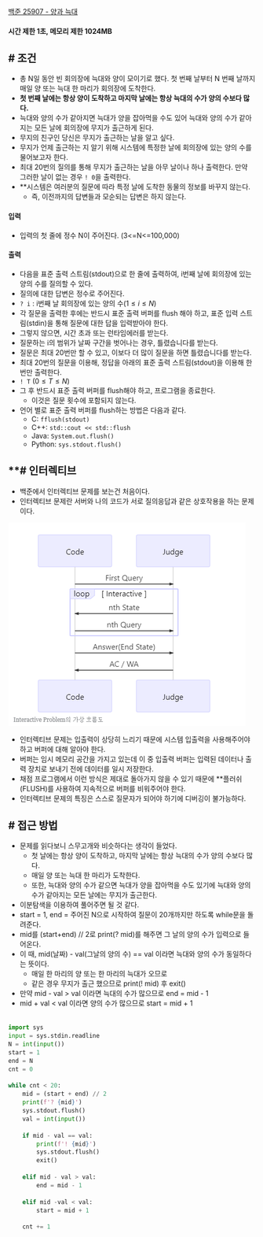 
[백준 25907 - 양과 늑대](https://www.acmicpc.net/problem/25907)


#### **시간 제한 1초, 메모리 제한 1024MB**

## **# 조건**

- 총 N일 동안 빈 회의장에 늑대와 양이 모이기로 했다. 첫 번째 날부터 N 번째 날까지 매일 양 또는 늑대 한 마리가 회의장에 도착한다.
- **첫 번째 날에는 항상 양이 도착하고 마지막 날에는 항상 늑대의 수가 양의 수보다 많다.**
- 늑대와 양의 수가 같아지면 늑대가 양을 잡아먹을 수도 있어 늑대와 양의 수가 같아지는 모든 날에 회의장에 무지가 출근하게 된다. 
- 무지의 친구인 당신은 무지가 출근하는 날을 알고 싶다. 
- 무지가 언제 출근하는 지 알기 위해 시스템에 특정한 날에 회의장에 있는 양의 수를 물어보고자 한다. 
- 최대 20번의 질의를 통해 무지가 출근하는 날을 아무 날이나 하나 출력한다. 만약 그러한 날이 없는 경우 `! 0`을 출력한다.
- **시스템은 여러분의 질문에 따라 특정 날에 도착한 동물의 정보를 바꾸지 않는다. 
	- 즉, 이전까지의 답변들과 모순되는 답변은 하지 않는다.

#### **입력**
- 입력의 첫 줄에 정수 N이 주어진다. (3<=N<=100,000)


#### **출력**
- 다음을 표준 출력 스트림(stdout)으로 한 줄에 출력하여, i번째 날에 회의장에 있는 양의 수를 질의할 수 있다. 
- 질의에 대한 답변은 정수로 주어진다.
- `? i` : i번째 날 회의장에 있는 양의 수$\left(1 \le i \le N\right)$ 
- 각 질문을 출력한 후에는 반드시 표준 출력 버퍼를 flush 해야 하고, 표준 입력 스트림(stdin)을 통해 질문에 대한 답을 입력받아야 한다. 
- 그렇지 않으면, 시간 초과 또는 런타임에러를 받는다.
- 질문하는 i의 범위가 날짜 구간을 벗어나는 경우, 틀렸습니다를 받는다.
- 질문은 최대 20번만 할 수 있고, 이보다 더 많이 질문을 하면 틀렸습니다를 받는다.
- 최대 20번의 질문을 이용해, 정답을 아래의 표준 출력 스트림(stdout)을 이용해 한 번만 출력한다.
- `! T` $\left( 0 \le T \le N\right)$ 
- 그 후 반드시 표준 출력 버퍼를 flush해야 하고, 프로그램을 종료한다. 
	- 이것은 질문 횟수에 포함되지 않는다.
- 언어 별로 표준 출력 버퍼를 flush하는 방법은 다음과 같다.
	- C: `fflush(stdout)`
	- C++: `std::cout << std::flush`
	- Java: `System.out.flush()`
	- Python: `sys.stdout.flush()`


## **# 인터렉티브

- 백준에서 인터렉티브 문제를 보는건 처음이다.
- 인터렉티브 문제란 서버와 나의 코드가 서로 질의응답과 같은 상호작용을 하는 문제이다.

![](assets/Pasted%20image%2020230804174109.png)

- 인터렉티브 문제는 입출력이 상당히 느리기 때문에 시스템 입출력을 사용해주어야 하고 버퍼에 대해 알아야 한다.
- 버퍼는 임시 메모리 공간을 가지고 있는데 이 중 입출력 버퍼는 입력된 데이터나 출력 장치로 보내기 전에 데이터를 일시 저장한다.
- 채점 프로그램에서 이런 방식은 제대로 돌아가지 않을 수 있기 때문에 **플러쉬(FLUSH)를 사용하여 지속적으로 버퍼를 비워주어야 한다.
- 인터렉티브 문제의 특징은 스스로 질문자가 되어야 하기에 디버깅이 불가능하다.


## **# 접근 방법**

- 문제를 읽다보니 스무고개와 비슷하다는 생각이 들었다.
	- 첫 날에는 항상 양이 도착하고, 마지막 날에는 항상 늑대의 수가 양의 수보다 많다.
	- 매일 양 또는 늑대 한 마리가 도착한다.
	- 또한, 늑대와 양의 수가 같으면 늑대가 양을 잡아먹을 수도 있기에 늑대와 양의 수가 같아지는 모든 날에는 무지가 출근한다.
- 이분탐색을 이용하여 풀어주면 될 것 같다.
- start = 1, end = 주어진 N으로 시작하여 질문이 20개까지만 하도록 while문을 돌려준다.
- mid를 (start+end) // 2로 print(? mid)를 해주면 그 날의 양의 수가 입력으로 들어온다.
- 이 때, mid(날짜) - val(그날의 양의 수) == val 이라면 늑대와 양의 수가 동일하다는 뜻이다.
	- 매일 한 마리의 양 또는 한 마리의 늑대가 오므로
	- 같은 경우 무지가 출근 했으므로 print(! mid) 후 exit()
- 만약 mid - val > val 이라면 늑대의 수가 많으므로 end = mid - 1
- mid + val < val 이라면 양의 수가 많으므로 start = mid + 1

```python

import sys  
input = sys.stdin.readline  
N = int(input())  
start = 1  
end = N  
cnt = 0  
  
while cnt < 20:  
    mid = (start + end) // 2  
    print(f'? {mid}')  
    sys.stdout.flush()  
    val = int(input())  
  
    if mid - val == val:  
        print(f'! {mid}')  
        sys.stdout.flush()  
        exit()  
  
    elif mid - val > val:  
        end = mid - 1  
  
    elif mid -val < val:  
        start = mid + 1  
  
    cnt += 1
```
